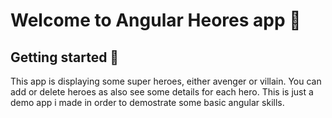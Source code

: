 # Welcome to Angular Heores app 👋


## Getting started 🚀 

This app is displaying some super heroes, either avenger or villain.
You can add or delete heroes as also see some details for each hero.
This is just a demo app i made in order to demostrate some basic angular skills.  

 